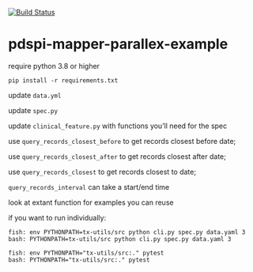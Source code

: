 [![Build Status](https://travis-ci.com/RENCI/pdspi-mapper-parallex-example.svg?branch=master)](https://travis-ci.com/RENCI/pdspi-mapper-parallex-example)

# pdspi-mapper-parallex-example

require python 3.8 or higher

```
pip install -r requirements.txt
```

update `data.yml`

update `spec.py`

update `clinical_feature.py` with functions you’ll need for the spec

use `query_records_closest_before` to get records closest before date; 

use `query_records_closest_after` to get records closest after date; 

use `query_records_closest` to get records closest to date; 

`query_records_interval` can take a start/end time

look at extant function for examples you can reuse

if you want to run individually:
```
fish: env PYTHONPATH=tx-utils/src python cli.py spec.py data.yaml 3
bash: PYTHONPATH=tx-utils/src python cli.py spec.py data.yaml 3
```
```
fish: env PYTHONPATH="tx-utils/src:." pytest
bash: PYTHONPATH="tx-utils/src:." pytest
```
